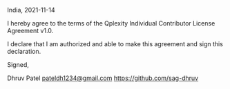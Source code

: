 India, 2021-11-14

I hereby agree to the terms of the Qplexity Individual Contributor License
Agreement v1.0.

I declare that I am authorized and able to make this agreement and sign this
declaration.

Signed,

Dhruv Patel pateldh1234@gmail.com https://github.com/sag-dhruv

